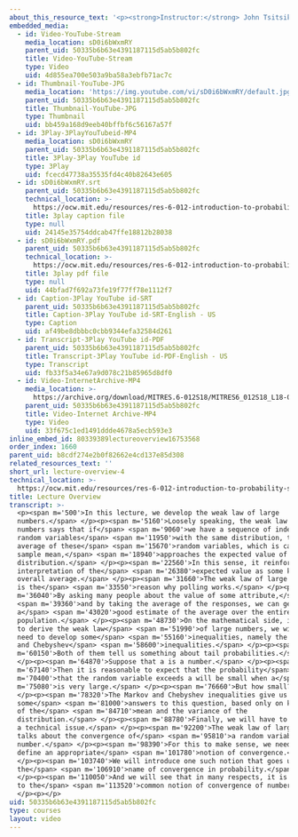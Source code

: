 ```yaml
---
about_this_resource_text: '<p><strong>Instructor:</strong> John Tsitsiklis</p>'
embedded_media:
  - id: Video-YouTube-Stream
    media_location: sD0i6bWxmRY
    parent_uid: 50335b6b63e4391187115d5ab5b802fc
    title: Video-YouTube-Stream
    type: Video
    uid: 4d855ea700e503a9ba58a3ebfb71ac7c
  - id: Thumbnail-YouTube-JPG
    media_location: 'https://img.youtube.com/vi/sD0i6bWxmRY/default.jpg'
    parent_uid: 50335b6b63e4391187115d5ab5b802fc
    title: Thumbnail-YouTube-JPG
    type: Thumbnail
    uid: bb459a168d9eeb40bffbf6c56167a57f
  - id: 3Play-3PlayYouTubeid-MP4
    media_location: sD0i6bWxmRY
    parent_uid: 50335b6b63e4391187115d5ab5b802fc
    title: 3Play-3Play YouTube id
    type: 3Play
    uid: fcecd47738a35535fd4c40b82643e605
  - id: sD0i6bWxmRY.srt
    parent_uid: 50335b6b63e4391187115d5ab5b802fc
    technical_location: >-
      https://ocw.mit.edu/resources/res-6-012-introduction-to-probability-spring-2018/part-ii-inference-limit-theorems/lecture-overview-4/sD0i6bWxmRY.srt
    title: 3play caption file
    type: null
    uid: 24145e35754ddcab47ffe18812b28038
  - id: sD0i6bWxmRY.pdf
    parent_uid: 50335b6b63e4391187115d5ab5b802fc
    technical_location: >-
      https://ocw.mit.edu/resources/res-6-012-introduction-to-probability-spring-2018/part-ii-inference-limit-theorems/lecture-overview-4/sD0i6bWxmRY.pdf
    title: 3play pdf file
    type: null
    uid: 44bfad7f692a73fe19f77ff78e1112f7
  - id: Caption-3Play YouTube id-SRT
    parent_uid: 50335b6b63e4391187115d5ab5b802fc
    title: Caption-3Play YouTube id-SRT-English - US
    type: Caption
    uid: af49be8dbbbc0cbb9344efa32584d261
  - id: Transcript-3Play YouTube id-PDF
    parent_uid: 50335b6b63e4391187115d5ab5b802fc
    title: Transcript-3Play YouTube id-PDF-English - US
    type: Transcript
    uid: fb33f5a34e67a9d078c21b85965d8df0
  - id: Video-InternetArchive-MP4
    media_location: >-
      https://archive.org/download/MITRES.6-012S18/MITRES6_012S18_L18-01_300k.mp4
    parent_uid: 50335b6b63e4391187115d5ab5b802fc
    title: Video-Internet Archive-MP4
    type: Video
    uid: 33f675c1ed1491ddde4678a5ecb593e3
inline_embed_id: 80339389lectureoverview16753568
order_index: 1660
parent_uid: b8cdf274e2b0f82662e4cd137e85d308
related_resources_text: ''
short_url: lecture-overview-4
technical_location: >-
  https://ocw.mit.edu/resources/res-6-012-introduction-to-probability-spring-2018/part-ii-inference-limit-theorems/lecture-overview-4
title: Lecture Overview
transcript: >-
  <p><span m='500'>In this lecture, we develop the weak law of large
  numbers.</span> </p><p><span m='5160'>Loosely speaking, the weak law of large
  numbers says that if</span> <span m='9060'>we have a sequence of independent
  random variables</span> <span m='11950'>with the same distribution, then the
  average of these</span> <span m='15670'>random variables, which is called the
  sample mean,</span> <span m='18940'>approaches the expected value of the
  distribution.</span> </p><p><span m='22560'>In this sense, it reinforces our
  interpretation of the</span> <span m='26380'>expected value as some kind of
  overall average.</span> </p><p><span m='31660'>The weak law of large numbers
  is the</span> <span m='33550'>reason why polling works.</span> </p><p><span
  m='36040'>By asking many people about the value of some attribute,</span>
  <span m='39360'>and by taking the average of the responses, we can get
  a</span> <span m='43020'>good estimate of the average over the entire
  population.</span> </p><p><span m='48730'>On the mathematical side, in order
  to derive the weak law</span> <span m='51990'>of large numbers, we will first
  need to develop some</span> <span m='55160'>inequalities, namely the Markov
  and Chebyshev</span> <span m='58600'>inequalities.</span> </p><p><span
  m='60150'>Both of them tell us something about tail probabilities.</span>
  </p><p><span m='64870'>Suppose that a is a number.</span> </p><p><span
  m='67140'>Then it is reasonable to expect that the probability</span> <span
  m='70400'>that the random variable exceeds a will be small when a</span> <span
  m='75080'>is very large.</span> </p><p><span m='76660'>But how small?</span>
  </p><p><span m='78320'>The Markov and Chebyshev inequalities give us
  some</span> <span m='81000'>answers to this question, based only on knowledge
  of the</span> <span m='84710'>mean and the variance of the
  distribution.</span> </p><p><span m='88780'>Finally, we will have to deal with
  a technical issue.</span> </p><p><span m='92200'>The weak law of large numbers
  talks about the convergence of</span> <span m='95810'>a random variable to a
  number.</span> </p><p><span m='98390'>For this to make sense, we need to
  define an appropriate</span> <span m='101780'>notion of convergence.</span>
  </p><p><span m='103740'>We will introduce one such notion that goes under
  the</span> <span m='106910'>name of convergence in probability.</span>
  </p><p><span m='110050'>And we will see that in many respects, it is similar
  to the</span> <span m='113520'>common notion of convergence of numbers.</span>
  </p><p></p>
uid: 50335b6b63e4391187115d5ab5b802fc
type: courses
layout: video
---
```

